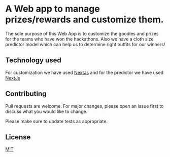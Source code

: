 # A Web app to manage prizes/rewards and customize them. 

The sole purpose of this Web App is to customize the goodies and prizes for the teams who have won the hackathons. Also we have a cloth size predictor model which can help us to determine right outfits for our winners!

## Technology used
For customization we have used [NextJs](https://nextjs.org/) and for the predictor we have used [NextJs](https://nextjs.org/)


## Contributing

Pull requests are welcome. For major changes, please open an issue first
to discuss what you would like to change.

Please make sure to update tests as appropriate.

## License

[MIT](https://choosealicense.com/licenses/mit/)

